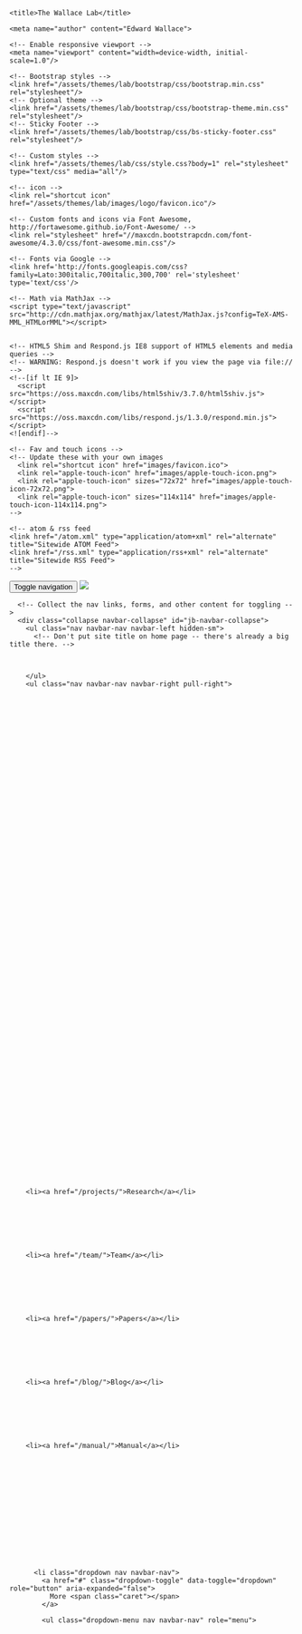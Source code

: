 <!DOCTYPE html>
<html lang="en">
  <head>
    <meta charset="utf-8">
    <meta http-equiv="X-UA-Compatible" content="IE=edge">

    <title>The Wallace Lab</title>
    
    <meta name="author" content="Edward Wallace">

    <!-- Enable responsive viewport -->
    <meta name="viewport" content="width=device-width, initial-scale=1.0"/>

    <!-- Bootstrap styles -->
    <link href="/assets/themes/lab/bootstrap/css/bootstrap.min.css" rel="stylesheet"/>
    <!-- Optional theme -->
    <link href="/assets/themes/lab/bootstrap/css/bootstrap-theme.min.css" rel="stylesheet"/>
    <!-- Sticky Footer -->
    <link href="/assets/themes/lab/bootstrap/css/bs-sticky-footer.css" rel="stylesheet"/>
    
    <!-- Custom styles -->
    <link href="/assets/themes/lab/css/style.css?body=1" rel="stylesheet" type="text/css" media="all"/>

    <!-- icon -->
    <link rel="shortcut icon" href="/assets/themes/lab/images/logo/favicon.ico"/>

    <!-- Custom fonts and icons via Font Awesome, http://fortawesome.github.io/Font-Awesome/ -->
    <link rel="stylesheet" href="//maxcdn.bootstrapcdn.com/font-awesome/4.3.0/css/font-awesome.min.css"/>

    <!-- Fonts via Google -->
    <link href='http://fonts.googleapis.com/css?family=Lato:300italic,700italic,300,700' rel='stylesheet' type='text/css'/>

    <!-- Math via MathJax -->
    <script type="text/javascript" src="http://cdn.mathjax.org/mathjax/latest/MathJax.js?config=TeX-AMS-MML_HTMLorMML"></script>


    <!-- HTML5 Shim and Respond.js IE8 support of HTML5 elements and media queries -->
    <!-- WARNING: Respond.js doesn't work if you view the page via file:// -->
    <!--[if lt IE 9]>
      <script src="https://oss.maxcdn.com/libs/html5shiv/3.7.0/html5shiv.js"></script>
      <script src="https://oss.maxcdn.com/libs/respond.js/1.3.0/respond.min.js"></script>
    <![endif]-->

    <!-- Fav and touch icons -->
    <!-- Update these with your own images
      <link rel="shortcut icon" href="images/favicon.ico">
      <link rel="apple-touch-icon" href="images/apple-touch-icon.png">
      <link rel="apple-touch-icon" sizes="72x72" href="images/apple-touch-icon-72x72.png">
      <link rel="apple-touch-icon" sizes="114x114" href="images/apple-touch-icon-114x114.png">
    -->

    <!-- atom & rss feed
    <link href="/atom.xml" type="application/atom+xml" rel="alternate" title="Sitewide ATOM Feed">
    <link href="/rss.xml" type="application/rss+xml" rel="alternate" title="Sitewide RSS Feed">
    -->

  </head>

  <body>

  <!-- Static top navbar -->

  <nav class="navbar navbar-default navbar-fixed-top" role="navigation">
  <div class='container'>
      <!-- Brand and toggle get grouped for better mobile display -->
      <div class="navbar-header">
        <button type="button" class="navbar-toggle" data-toggle="collapse" data-target="#jb-navbar-collapse">
          <span class="sr-only">Toggle navigation</span>
          <span class="icon-bar"></span>
          <span class="icon-bar"></span>
          <span class="icon-bar"></span>
        </button>
        <a href="/">
        <img class="pull-left logo" src="/assets/themes/lab/images/logo/lab-logo.svg" type="image/svg+xml">
        </a>
      </div>

      <!-- Collect the nav links, forms, and other content for toggling -->
      <div class="collapse navbar-collapse" id="jb-navbar-collapse">
        <ul class="nav navbar-nav navbar-left hidden-sm">
          <!-- Don't put site title on home page -- there's already a big title there. -->
          
          
          
        </ul>
        <ul class="nav navbar-nav navbar-right pull-right">
          
          
          


  
    
      
    
  
    
      
    
  
    
      
    
  
    
      
    
  
    
      
    
  
    
      
    
  
    
      
    
  
    
      
    
  
    
      
    
  
    
  
    
  
    
      
    
  
    
  
    
  
    
  
    
      
    
  
    
      
      	
      	<li><a href="/projects/">Research</a></li>
      	
      
    
  
    
      
      	
      	<li><a href="/team/">Team</a></li>
      	
      
    
  
    
      
      	
      	<li><a href="/papers/">Papers</a></li>
      	
      
    
  
    
      
      	
      	<li><a href="/blog/">Blog</a></li>
      	
      
    
  
    
      
      	
      	<li><a href="/manual/">Manual</a></li>
      	
      
    
  
    
      
    
  
    
      
    
  



          <li class="dropdown nav navbar-nav">
            <a href="#" class="dropdown-toggle" data-toggle="dropdown" role="button" aria-expanded="false">
              More <span class="caret"></span>
            </a>

            <ul class="dropdown-menu nav navbar-nav" role="menu">
              
              
              


  
    
      
    
  
    
      
    
  
    
      
    
  
    
      
    
  
    
      
    
  
    
      
    
  
    
      
    
  
    
      
    
  
    
      
    
  
    
  
    
  
    
      
    
  
    
  
    
  
    
  
    
      
    
  
    
      
    
  
    
      
    
  
    
      
    
  
    
      
    
  
    
      
    
  
    
      
      	
      	<li><a href="/protocols/">Protocols</a></li>
      	
      
    
  
    
      
      	
      	<li><a href="/news/">News</a></li>
      	
      
    
  



            </ul>
            </li>
        </ul>
      </div><!-- /.navbar-collapse -->
    </nav>
   </div>

   <!-- Content -->
   <div class="container">
      


<div class="bigspacer"></div>

<div class="row">
	<div class="col-md-12">
	<div class="carousel-overlay logotitle logobox">
		The Wallace Lab
	</div>
	<div id="carousel" class="carousel carousel-fade" data-ride="carousel">
	  <ol class="carousel-indicators">
	    <li data-target="#carousel" data-slide-to="0" class="active"></li>
	    <li data-target="#carousel" data-slide-to="1"></li>
	  </ol>
	  <!-- Carousel items -->
	  <!-- DAD: this should be dynamically populated. -->
	  <div class="carousel-inner">
	    <div class="active item">
	    	<img src="/assets/themes/lab/images/banner/main_banner_flat3.jpg" width='1200px' alt="">
	    </div>
	  </div>
	  <!-- Carousel nav -->
<!-- 
	  <a class="left carousel-control" href="#carousel" role="button" data-slide="prev">
	    <span class="glyphicon glyphicon-chevron-left"></span>
	    <!~~ <span class="sr-only">Previous</span> ~~>
	  </a>
	  <a class="right carousel-control" href="#carousel" role="button" data-slide="next">
	    <span class="glyphicon glyphicon-chevron-right"></span>
 -->
	    <!-- <span class="sr-only">Next</span> -->
	  </a>
	</div>
	</div>				
</div>

<div class="hugespacer"></div>

<div class="row">
	<div class="col-md-12">
		<div class="smallhead">
			<p><em>Image credit: <a href="https://www.tomhumberstone.com/">Tom Humberstone</a></em></p>

<p><br /></p>

<p><strong>We study how organisms respond to their environment, focusing on molecular mechanisms used by fungi. We collect and analyze genome-scale datasets to understand how fungi dynamically reorganize their RNA and protein to adapt to environmental change. This includes how fungi adapt to infect human hosts.</strong></p>

<p>Disambiguation: <em>This is the <a href="/team/edward-wallace">Edward Wallace</a> Lab studying RNA and Systems Biology in Fungi. It is not to be confused with <a href="http://wallacelab.bio.ed.ac.uk/">the Stephen Wallace Lab studying Chemical and Synthetic Biology</a>, also in Edinburgh.</em></p>

		</div>
	</div>				
</div>

<div class="hugespacer"></div>

<div class="row">
	<div class="col-md-4">
		<div class="head">
			<a class="off" href="/news/">News</a>
		</div>
		<div class="bigspacer"></div>
		<div class="feedbox pad-left">
			
			
						
				
				<div class="note-title">
					<i class="fa fa-bullhorn fa-fw"></i>
					<a class="off" href="/news/farewell-flic">
					Farewell Flic
					</a>
				</div>
				<div class="note">
					<p><a href="/team/flic-anderson">Flic</a> is leaving the lab after 2.5 years! 
Flic has worked on riboviz bioinformatics, directly supervised several student projects, taught data skills as a Carpentries instructor, including with <a href="https://edcarp.github.io/Ed-DaSH/index.html">Ed-DaSH</a>.</p>

<p>Flic’s next step is a PhD studying research software practice at <a href="http://epcc.ed.ac.uk">epcc</a>. We will miss her, but she will not be far away.</p>

				</div>
				<div class="smallspacer"></div>
				<div class="smallnote">
					Posted
					17 Dec 2021
					
					by <a class="off" href="/team/edward-wallace">Edward</a>
											
				</div>
				<div class="spacer"></div>	
				<div class="spacer"></div>				
			
			
						
				
				<div class="note-title">
					<i class="fa fa-bullhorn fa-fw"></i>
					<a class="off" href="/news/farewell-sophie-emma">
					Farewell Emma and Sophie
					</a>
				</div>
				<div class="note">
					<p><a href="/team/emma-mackenzie">Emma</a> and <a href="/team/sophie-winterbourne">Sophie</a> are moving on, both to study for MSc in Bioinformatics.
Emma and Sophie have had synchronized stints in the lab, first as honours project students, then as bioinformatics RAs working on riboviz.</p>

				</div>
				<div class="smallspacer"></div>
				<div class="smallnote">
					Posted
					25 Sep 2021
					
					by <a class="off" href="/team/edward-wallace">Edward</a>
											
				</div>
				<div class="spacer"></div>	
				<div class="spacer"></div>				
			
			
						
				
				<div class="note-title">
					<i class="fa fa-bullhorn fa-fw"></i>
					<a class="off" href="/news/modular-utr-preprint">
					Preprint on combining regulatory elements
					</a>
				</div>
				<div class="note">
					<p><a href="/papers/paper/probing-modular-utrs">Our preprint on 3’UTRs as modular regulators of gene expression is now on bioRxiv</a>.</p>

<p><a href="https://twitter.com/ewjwallace/status/1426225524452564994">This twitter thread offers a quick introduction to the paper</a>!</p>

				</div>
				<div class="smallspacer"></div>
				<div class="smallnote">
					Posted
					13 Aug 2021
					
					by <a class="off" href="/team/edward-wallace">Edward</a>
											
				</div>
				<div class="spacer"></div>	
				<div class="spacer"></div>				
			
			
						
				
				<div class="note-title">
					<i class="fa fa-bullhorn fa-fw"></i>
					<a class="off" href="/news/ssd1-structure-function">
					Alternative RNA recognition by the Ssd1 RNA-binding protein
					</a>
				</div>
				<div class="note">
					<p><a href="/papers/paper/ssd1-alternative-rna-recognition">Our paper on Ssd1 structure and function is published at <em>Nucleic Acids Research</em>!</a>.</p>

<p>The review process was rewarding, and led to some new experiments where we map a change in the RNA-binding site of the Ssd1 protein.</p>

				</div>
				<div class="smallspacer"></div>
				<div class="smallnote">
					Posted
					24 Jul 2021
					
					by <a class="off" href="/team/edward-wallace">Edward</a>
											
				</div>
				<div class="spacer"></div>	
				<div class="spacer"></div>				
			
		</div>
		<div class="bigspacer"></div>		
	</div>
	<div class="col-md-4">
		<div class="head">
			<a class="off" href="/blog/">Posts</a>
		</div>
		<div class="bigspacer"></div>
		<div class="feedbox pad-left">
			
			
						
				
				<div class="note-title">
					<i class="fa fa-comment-o fa-fw"></i>
					<a class="off" href="/blog/open-student-projects">
					How we combine open science and student research projects
					</a>
				</div>
				<div class="smallspacer"></div>
				<div class="smallnote">
					Posted
					13 Dec 2021
					
					by <a class="off" href="/team/edward-wallace">Edward</a>
											
				</div>
				<div class="spacer"></div>	
				<div class="spacer"></div>				
			
			
						
				
				<div class="note-title">
					<i class="fa fa-comment-o fa-fw"></i>
					<a class="off" href="/blog/favourite-papers">
					Favourite Papers In The Lab
					</a>
				</div>
				<div class="smallspacer"></div>
				<div class="smallnote">
					Posted
					26 Nov 2020
					
					by <a class="off" href="/team/flic-anderson">Flic</a>
											
				</div>
				<div class="spacer"></div>	
				<div class="spacer"></div>				
			
			
						
				
				<div class="note-title">
					<i class="fa fa-comment-o fa-fw"></i>
					<a class="off" href="/blog/epidemic-safescience">
					Safe and Productive Science-ing During an Epidemic
					</a>
				</div>
				<div class="smallspacer"></div>
				<div class="smallnote">
					Posted
					11 Mar 2020
					
					by <a class="off" href="/team/edward-wallace">Edward</a>
											
				</div>
				<div class="spacer"></div>	
				<div class="spacer"></div>				
			
			
						
				
				<div class="note-title">
					<i class="fa fa-comment-o fa-fw"></i>
					<a class="off" href="/blog/phd-projects-2020">
					Collaborative PhD opportunities for October 2020 entry (Archive)
					</a>
				</div>
				<div class="smallspacer"></div>
				<div class="smallnote">
					Posted
					26 Nov 2019
					
					by <a class="off" href="/team/edward-wallace">Edward</a>
											
				</div>
				<div class="spacer"></div>	
				<div class="spacer"></div>				
			
		</div>
		<div class="bigspacer"></div>		
	</div>
	<div class="col-md-4">
		<div class="head">
			<a class="off" href="/papers/">Papers
			</a>
		</div>
		<div class="bigspacer"></div>
		<div class="feedbox pad-left">		
			
				<div class="note-title">
					<i class="fa fa-file-text-o fa-fw"></i>
					<a class="off" href="/papers/paper/open-student-projects">
					The benefits of an open-science approach in student research projects
					</a>
					<br/>
					<div class='shortref note'>
					Open Student Projects, <i>The Biochemist</i> 2021
					</div>
				</div>
				<div class="smallspacer"></div>
				<div class="smallnote">
					Published
					13 Dec 2021
				</div>
				<div class="spacer"></div>	
				<div class="spacer"></div>				
			
				<div class="note-title">
					<i class="fa fa-file-text-o fa-fw"></i>
					<a class="off" href="/papers/paper/probing-modular-utrs">
					Probing 3’UTRs as modular regulators of gene expression
					</a>
					<br/>
					<div class='shortref note'>
					Auxillos, Haynes, <i>et al.</i> <i>bioRxiv</i> 2021
					</div>
				</div>
				<div class="smallspacer"></div>
				<div class="smallnote">
					Published
					13 Aug 2021
				</div>
				<div class="spacer"></div>	
				<div class="spacer"></div>				
			
				<div class="note-title">
					<i class="fa fa-file-text-o fa-fw"></i>
					<a class="off" href="/papers/paper/riboviz-2">
					riboviz 2: A flexible and robust ribosome profiling data analysis and visualization workflow
					</a>
					<br/>
					<div class='shortref note'>
					Cope <i>et al.</i> <i>bioRxiv</i> 2021
					</div>
				</div>
				<div class="smallspacer"></div>
				<div class="smallnote">
					Published
					17 May 2021
				</div>
				<div class="spacer"></div>	
				<div class="spacer"></div>				
			
				<div class="note-title">
					<i class="fa fa-file-text-o fa-fw"></i>
					<a class="off" href="/papers/paper/prototyping-bioinformatics-workflows">
					Using prototyping to choose a bioinformatics workflow management system
					</a>
					<br/>
					<div class='shortref note'>
					Jackson <i>et al.</i> <i>PLoS Comput. Biol</i> 2021
					</div>
				</div>
				<div class="smallspacer"></div>
				<div class="smallnote">
					Published
					25 Feb 2021
				</div>
				<div class="spacer"></div>	
				<div class="spacer"></div>				
			
		</div>
		<div class="bigspacer"></div>		
	</div>
</div>

<div class="bigspacer"></div>


   </div>


  <!-- Static bottom navbar -->
  <nav class="navbar navbar-default navbar-fixed-bottom">
    <div class="container">
      <div class="navbar-header">
        <button type="button" class="navbar-toggle" data-toggle="collapse" data-target="#jb-bottom-collapse"> <!-- NOTE! data-target was changed to jb-bottom-collapse -->
          <span class="icon-bar"></span>
          <span class="icon-bar"></span>
          <span class="icon-bar"></span>
        </button>
      </div>
      <!-- Collect the nav links, forms, and other content for toggling -->
      <div class="collapse navbar-collapse" id="jb-bottom-collapse">
        <ul class="nav navbar-nav navbar-left navbar-small">
          <li><a href=https://www.ed.ac.uk/biology/cell-biology>Institute for Cell Biology, School of Biological Sciences</a></li>
          <li><a href=http://www.ed.ac.uk>The University of Edinburgh</a></li>
        </ul>
        <ul class="nav navbar-nav navbar-right navbar-small">
          <li><a href='/about.html#purpose'>About</a></li>
          <li><a href='/about.html#join'>Join</a></li>
          <li><a href='/about.html#contact'>Contact</a></li>
        </ul>
      </div><!-- /.navbar-collapse -->
    </div>
  </nav>
 


    




  <script type="text/javascript">
  var _gaq = _gaq || [];
  _gaq.push(['_setAccount', '']);
  _gaq.push(['_trackPageview']);

  (function() {
    var ga = document.createElement('script'); ga.type = 'text/javascript'; ga.async = true;
    ga.src = ('https:' == document.location.protocol ? 'https://ssl' : 'http://www') + '.google-analytics.com/ga.js';
    var s = document.getElementsByTagName('script')[0]; s.parentNode.insertBefore(ga, s);
  })();
</script>





    <!-- Latest compiled and minified JavaScript, requires jQuery 1.x (2.x not supported in IE8) -->
    <!-- Placed at the end of the document so the pages load faster -->
    <script src="https://ajax.googleapis.com/ajax/libs/jquery/1.10.2/jquery.min.js"></script>
    <script src="/assets/themes/lab/bootstrap/js/bootstrap.min.js"></script>
  </body>
</html>

